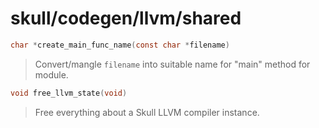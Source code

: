 # skull/codegen/llvm/shared

```c
char *create_main_func_name(const char *filename)
```

> Convert/mangle `filename` into suitable name for "main" method for module.

```c
void free_llvm_state(void)
```

> Free everything about a Skull LLVM compiler instance.

